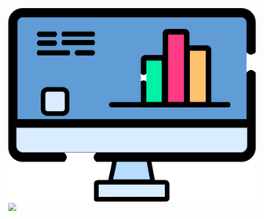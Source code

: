 <img src="https://github.com/kumarohan0115/-First-Website-/blob/main/pc.svg">
<img src="https://github.com/shashank-16/src/animation.gif">
